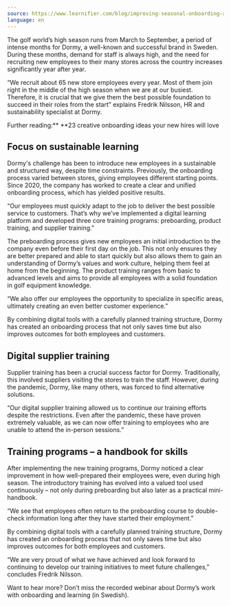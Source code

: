 ```yaml
---
source: https://www.learnifier.com/blog/improving-seasonal-onboarding-and-learning-dormys-success-with-learnifiers-learning-platform
language: en
---
```


The golf world’s high season runs from March to September, a period of intense months for Dormy, a well-known and successful brand in Sweden. During these months, demand for staff is always high, and the need for recruiting new employees to their many stores across the country increases significantly year after year.

“We recruit about 65 new store employees every year. Most of them join right in the middle of the high season when we are at our busiest. Therefore, it is crucial that we give them the best possible foundation to succeed in their roles from the start” explains Fredrik Nilsson, HR and sustainability specialist at Dormy.

Further reading:** **23 creative onboarding ideas your new hires will love

## Focus on sustainable learning


Dormy's challenge has been to introduce new employees in a sustainable and structured way, despite time constraints. Previously, the onboarding process varied between stores, giving employees different starting points. Since 2020, the company has worked to create a clear and unified onboarding process, which has yielded positive results.

“Our employees must quickly adapt to the job to deliver the best possible service to customers. That’s why we’ve implemented a digital learning platform and developed three core training programs: preboarding, product training, and supplier training.”

The preboarding process gives new employees an initial introduction to the company even before their first day on the job. This not only ensures they are better prepared and able to start quickly but also allows them to gain an understanding of Dormy’s values and work culture, helping them feel at home from the beginning. The product training ranges from basic to advanced levels and aims to provide all employees with a solid foundation in golf equipment knowledge.

“We also offer our employees the opportunity to specialize in specific areas, ultimately creating an even better customer experience.”

By combining digital tools with a carefully planned training structure, Dormy has created an onboarding process that not only saves time but also improves outcomes for both employees and customers.

## Digital supplier training


Supplier training has been a crucial success factor for Dormy. Traditionally, this involved suppliers visiting the stores to train the staff. However, during the pandemic, Dormy, like many others, was forced to find alternative solutions.

“Our digital supplier training allowed us to continue our training efforts despite the restrictions. Even after the pandemic, these have proven extremely valuable, as we can now offer training to employees who are unable to attend the in-person sessions.”

## Training programs – a handbook for skills


After implementing the new training programs, Dormy noticed a clear improvement in how well-prepared their employees were, even during high season. The introductory training has evolved into a valued tool used continuously – not only during preboarding but also later as a practical mini-handbook.

“We see that employees often return to the preboarding course to double-check information long after they have started their employment.”

By combining digital tools with a carefully planned training structure, Dormy has created an onboarding process that not only saves time but also improves outcomes for both employees and customers.

“We are very proud of what we have achieved and look forward to continuing to develop our training initiatives to meet future challenges,” concludes Fredrik Nilsson.

Want to hear more? Don’t miss the recorded webinar about Dormy’s work with onboarding and learning (in Swedish).